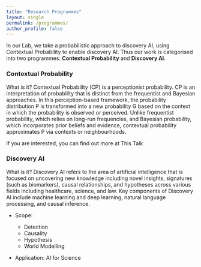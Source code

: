 ```yaml
---
title: "Research Programmes"
layout: single
permalink: /programmes/
author_profile: false
---
```


In our Lab, we take a probabilistic approach to discovery AI, using Contextual Probability to enable discovery AI. Thus our work is categorised into two programmes: **Contextual Probability** and **Discovery AI**.

### Contextual Probability

What is it? Contextual Probability (CP) is a perceptionist probability. CP is an interpretation of probability that is distinct from the frequentist and Bayesian approaches. In this perception-based framework, the probability distribution P is transformed into a new probability G based on the context in which the probability is observed or perceived. Unlike frequentist probability, which relies on long-run frequencies, and Bayesian probability, which incorporates prior beliefs and evidence, contextual probability approximates P via contexts or neighbourhoods.

If you are interested, you can find out more at This Talk

### Discovery AI

What is it? Discovery AI refers to the area of artificial intelligence that is focused on uncovering new knowledge including novel insights, signatures (such as biomarkers), causal relationships, and hypotheses across various fields including healthcare, science, and law. Key components of Discovery AI include machine learning and deep learning, natural language processing, and causal inference.

- Scope:
    - Detection
    - Causality
    - Hypothesis 
    - World Modelling

- Application: AI for Science